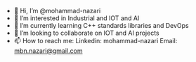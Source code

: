 - 👋 Hi, I’m @mohammad-nazari
- 👀 I’m interested in Industrial and IOT and AI
- 🌱 I’m currently learning C++ standards libraries and DevOps
- 💞️ I’m looking to collaborate on IOT and AI projects
- 📫 How to reach me: 
Linkedin: mohammad-nazari
Email: mbn.nazari@gmail.com

<!---
mohammad-nazari/mohammad-nazari is a ✨ special ✨ repository because its `README.md` (this file) appears on your GitHub profile.
You can click the Preview link to take a look at your changes.
--->
